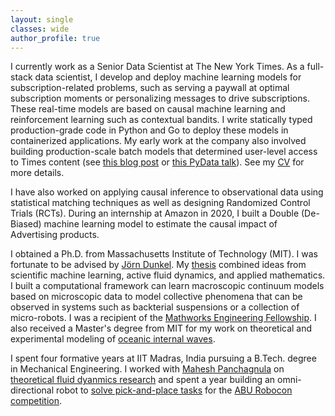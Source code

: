 ```yaml
---
layout: single
classes: wide
author_profile: true
---
```


I currently work as a Senior Data Scientist at The New York Times. As a full-stack data scientist, I develop and deploy machine learning models for subscription-related problems, such as serving a paywall at optimal subscription moments or personalizing messages to drive subscriptions. These real-time models are based on causal machine learning and reinforcement learning such as contextual bandits. I write statically typed production-grade code in Python and Go to deploy these models in containerized applications. My early work at the company also involved building production-scale batch models that determined user-level access to Times content (see [this blog post](https://open.nytimes.com/how-the-new-york-times-uses-machine-learning-to-make-its-paywall-smarter-e5771d5f46f8) or [this PyData talk](https://www.youtube.com/watch?v=6CmS96K6-EE)). See my [CV](https://rohitsupekar.github.io/assets/rohit_supekar.pdf) for more details.

I have also worked on applying causal inference to observational data using statistical matching techniques as well as designing Randomized Control Trials (RCTs). During an internship at Amazon in 2020, I built a Double (De-Biased) machine learning model to estimate the causal impact of Advertising products.

I obtained a Ph.D. from Massachusetts Institute of Technology (MIT). I was fortunate to be advised by [Jörn Dunkel](https://math.mit.edu/~dunkel/). My [thesis](https://rohitsupekar.github.io/assets/phd_thesis.pdf) combined ideas from scientific machine learning, active fluid dynamics, and applied mathematics. I built a computational framework can learn macroscopic continuum models based on microscopic data to model collective phenomena that can be observed in systems such as backterial suspensions or a collection of micro-robots. I was a recipient of the [Mathworks Engineering Fellowship](https://engineering.mit.edu/2021-mathworks-fellows/page/2/). I also received a Master's degree from MIT for my work on theoretical and experimental modeling of [oceanic internal waves](https://rohitsupekar.github.io/assets/sm_thesis.pdf). 

I spent four formative years at IIT Madras, India pursuing a B.Tech. degree in Mechanical Engineering. I worked with [Mahesh Panchagnula](https://home.iitm.ac.in/mvp/) on [theoretical fluid dyanmics research](https://arxiv.org/abs/1408.6654) and spent a year building an omni-directional robot to [solve pick-and-place tasks](https://www.youtube.com/watch?v=M6jNqmd_Jek) for the [ABU Robocon competition](https://en.wikipedia.org/wiki/ABU_Robocon).  